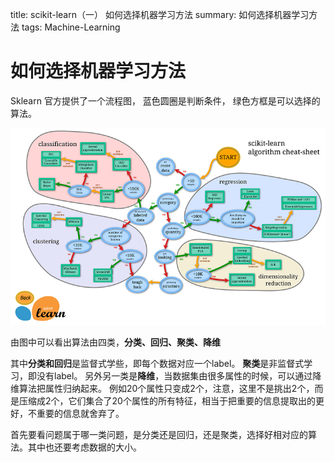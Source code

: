 title: scikit-learn（一）  如何选择机器学习方法
summary: 如何选择机器学习方法
tags: Machine-Learning

# 如何选择机器学习方法

Sklearn 官方提供了一个流程图， 蓝色圆圈是判断条件， 绿色方框是可以选择的算法。

![Sklearn-graph](../static/images/img/ml_map.png)

由图中可以看出算法由四类，<strong>分类、回归、聚类、降维</strong>

其中<strong>分类和回归</strong>是监督式学些，即每个数据对应一个label。
<strong>聚类</strong>是非监督式学习，即没有label。
另外另一类是<strong>降维</strong>，当数据集由很多属性的时候，可以通过降维算法把属性归纳起来。
例如20个属性只变成2个，注意，这里不是挑出2个，而是压缩成2个，它们集合了20个属性的所有特征，相当于把重要的信息提取出的更好，不重要的信息就舍弃了。

首先要看问题属于哪一类问题，是分类还是回归，还是聚类，选择好相对应的算法。其中也还要考虑数据的大小。

